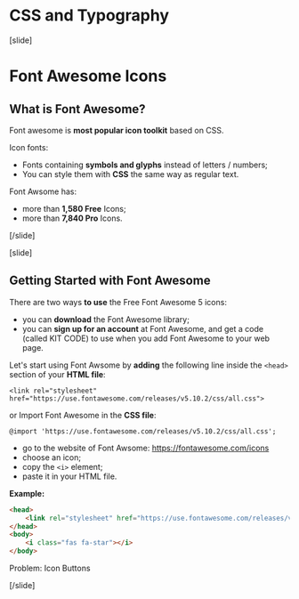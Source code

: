# CSS and Typography

[slide]
# Font Awesome Icons

## What is Font Awesome?

Font awesome is **most popular icon toolkit** based on CSS.

Icon fonts:
* Fonts containing **symbols and glyphs** instead of letters / numbers;
* You can style them with **CSS** the same way as regular text.

Font Awsome has:
* more than **1,580 Free** Icons;
* more than **7,840 Pro** Icons.

[/slide]

[slide]
## Getting Started with Font Awesome

There are two ways **to use** the Free Font Awesome 5 icons:
* you can **download** the Font Awesome library;
* you can **sign up for an account** at Font Awesome, and get a code (called KIT CODE) to use when you add Font Awesome to your web page.

Let's start using Font Awsome by **adding** the following line inside the `<head>` section of your **HTML file**:

`<link rel="stylesheet" href="https://use.fontawesome.com/releases/v5.10.2/css/all.css">`

or Import Font Awesome in the **CSS file**:

`@import 'https://use.fontawesome.com/releases/v5.10.2/css/all.css';`

* go to the website of Font Awsome: https://fontawesome.com/icons
* choose an icon;
* copy the `<i>` element;
* paste it in your HTML file.

**Example:**
```html
<head>
	<link rel="stylesheet" href="https://use.fontawesome.com/releases/v5.10.2/css/all.css">
</head>
<body>
	<i class="fas fa-star"></i>
</body>
```

Problem: Icon Buttons

[/slide]